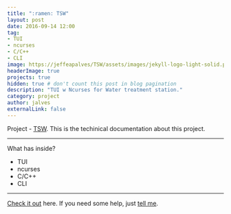 ```yaml
---
title: ":ramen: TSW"
layout: post
date: 2016-09-14 12:00
tag:    
- TUI
- ncurses
- C/C++
- CLI
image: https://jeffeapalves/TSW/assets/images/jekyll-logo-light-solid.png
headerImage: true
projects: true
hidden: true # don't count this post in blog pagination
description: "TUI w Ncurses for Water treatment station."
category: project
author: jalves
externalLink: false
---
```


Project - [TSW](https://jeffeapalves.github.io/TSW/). This is the techinical documentation about this project.

---

What has inside?

- TUI
- ncurses
- C/C++
- CLI

---

[Check it out](http://jeffeapalves.github.io/TSW/) here.
If you need some help, just [tell me](http://github.com/jeffeapalves/TSW/issues).
